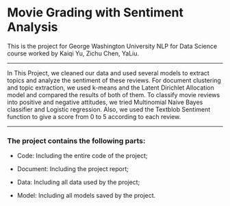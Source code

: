 # Movie Grading with Sentiment Analysis

This is the project for George Washington University NLP for Data Science course worked by Kaiqi Yu, Zichu Chen, YaLiu.

---

In This Project, we cleaned our data and used several models to extract topics and analyze the sentiment of these reviews. For document clustering and topic extraction, we used k-means and the Latent Dirichlet Allocation model and compared the results of both of them. To classify movie reviews into positive and negative attitudes, we tried Multinomial Naive Bayes classifier and Logistic regression. Also, we used the Textblob Sentiment function to give a score from 0 to 5 according to each review.

---

### The project contains the following parts:

* Code: Including the entire code of the project;

* Document: Including the project report;

* Data: Including all data used by the project;

* Model: Including all models saved by the project.
